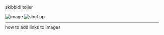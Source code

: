 skibbidi toiler

![image](https://media.discordapp.net/attachments/1189324849378775041/1272353356937039882/Untitled466_20240811152408.png?ex=66baaae7&is=66b95967&hm=06875e53598f78c7ac2c6b595354b1ee308ba57fd3611713a948293e7b49c4ea&=&format=webp&quality=lossless&width=900&height=610)
![shut up](https://wilardo.crd.co/assets/images/gallery31/c928a3ff.png?v=f32c5ae3)
 ———————————————————————————————————
how to add links to images
